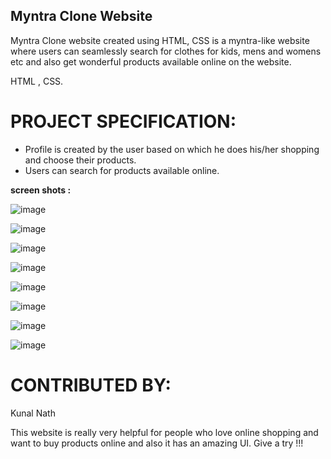 

## Myntra Clone Website

Myntra Clone website created using HTML, CSS is a myntra-like website where users can seamlessly search for clothes for kids, mens and womens etc and also get wonderful products available online on the website.



HTML , CSS.

# PROJECT SPECIFICATION:

- Profile is created by the user based on which he does his/her shopping and choose their products.
- Users can search for products available online.

**screen shots :**


![image](https://github.com/user-attachments/assets/fa798723-6bec-46c2-841d-f57155cd4da2)

![image](https://github.com/user-attachments/assets/d4315ef0-6f6a-4ef2-9199-56e3f68a56e7)


![image](https://github.com/user-attachments/assets/85da9cc2-4f83-45d3-af32-dbc002a451d0)

![image](https://github.com/user-attachments/assets/9c45f67b-bf48-4fdb-9962-07941e5dd34c)

![image](https://github.com/user-attachments/assets/a50113f2-6c50-4c01-9774-a5e627475a18)

![image](https://github.com/user-attachments/assets/b4bf4efd-5793-4e54-91e9-e1272eed41c7)


![image](https://github.com/user-attachments/assets/4a708994-3aab-4840-ab36-07622e885b57)

![image](https://github.com/user-attachments/assets/b1c591aa-903e-43ed-8fcc-837647c41e9d)











# CONTRIBUTED BY:

Kunal Nath


This website is really very helpful for people who love online shopping and want to buy products online and also it has an amazing UI. Give a try !!!
